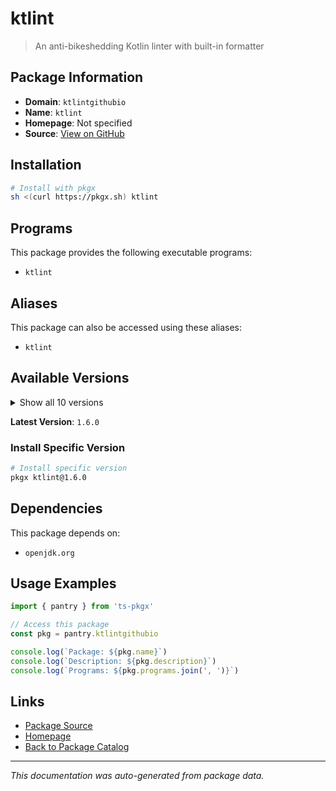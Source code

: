 # ktlint

> An anti-bikeshedding Kotlin linter with built-in formatter

## Package Information

- **Domain**: `ktlintgithubio`
- **Name**: `ktlint`
- **Homepage**: Not specified
- **Source**: [View on GitHub](https://github.com/pkgxdev/pantry/tree/main/projects/ktlint.github.io/package.yml)

## Installation

```bash
# Install with pkgx
sh <(curl https://pkgx.sh) ktlint
```

## Programs

This package provides the following executable programs:

- `ktlint`

## Aliases

This package can also be accessed using these aliases:

- `ktlint`

## Available Versions

<details>
<summary>Show all 10 versions</summary>

- `1.6.0`, `1.5.0`, `1.4.1`, `1.4.0`, `1.3.1`
- `1.3.0`, `1.2.1`, `1.2.0`, `1.1.1`, `0.49.1`

</details>

**Latest Version**: `1.6.0`

### Install Specific Version

```bash
# Install specific version
pkgx ktlint@1.6.0
```

## Dependencies

This package depends on:

- `openjdk.org`

## Usage Examples

```typescript
import { pantry } from 'ts-pkgx'

// Access this package
const pkg = pantry.ktlintgithubio

console.log(`Package: ${pkg.name}`)
console.log(`Description: ${pkg.description}`)
console.log(`Programs: ${pkg.programs.join(', ')}`)
```

## Links

- [Package Source](https://github.com/pkgxdev/pantry/tree/main/projects/ktlint.github.io/package.yml)
- [Homepage](#)
- [Back to Package Catalog](../package-catalog.md)

---

*This documentation was auto-generated from package data.*

